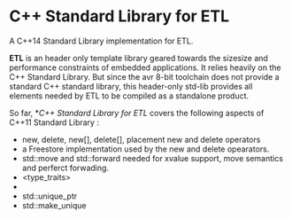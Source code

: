 C++ Standard Library for ETL
============================


A C++14 Standard Library implementation for ETL.

**ETL** is an header only template library geared towards the sizesize and performance constraints of embedded applications. It relies heavily on the C++ Standard Library. But since the avr 8-bit toolchain does not provide a standard C++ standard library, this header-only std-lib provides all elements needed by ETL to be compiled as a standalone product.


So far, **C++ Standard Library for ETL* covers the following aspects of C++11 Standard Library :

- new, delete, new[], delete[], placement new and delete operators
- a Freestore implementation used by the new and delete opearators.
- std::move and std::forward needed for xvalue support, move semantics and perferct forwading.
- <type_traits>
- <cstddef>
- std::unique_ptr
- std::make_unique

